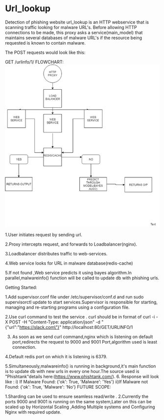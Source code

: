 # Url_lookup
Detection of phishing website
url_lookup is an HTTP webservice that is scanning traffic looking for malware URL's. Before allowing HTTP connections to be made, this proxy asks a service(main_model) that maintains several databases of malware URL's if the resource being requested is known to contain malware.

The POST requests would look like this:

GET /urlinfo/1/
FLOWCHART:
![alt tag](https://github.com/AnJaLi994/url_lookup/blob/master/Untitled%20Diagram.jpg  "FLOWCHART")
 
1.User initiates request by sending url.

2.Proxy intercepts request, and forwards to Loadbalancer(nginx).

3.Loadbalancer distributes traffic to web-services.

4.Web service looks for URL in malware database(redis-cache)

5.If not found ,Web service predicts it using bayes algorithm.In parallel,malwareinfo() function will be called to update db with phishing urls.

Getting Started:

  1.Add supervisor.conf file under /etc/supervisor/conf.d and run sudo supervisorctl update
to start services.Supervisor is responsible for starting, managing and re-starting programs using a configuration file.
  
  
  2.Use curl command to test the service .
    curl should be in format of  curl -i -X POST -H "Content-Type: application/json" -d "{\"url\":\"https://slack.com\"}" http://localhost:80/GET/URLINFO/1
  
  
  3. As soon as we send curl command,nginx which is listening on default port,redirects the request to 9000 and 9001 Port,algorithm used is least connection.
  
  
  4.Default redis port on which it is listening is 6379.
  
  5.Simultaneously,malwareinfo() is running in background,it's main function is to update db with new urls in every one hour.The source used is "Phishtank"details here:(https://www.phishtank.com/).
  6. Response will look like :
        i) If Malware Found:
                 {'ok': True, 'Malware': 'Yes'}
        ii)If Malware not Found:
                 {'ok': True, 'Malware': 'No'}
FUTURE SCOPE:

  1.Sharding can be used to ensure seamless read/write .
  2.Currently the ports 9000 and 9001 is running on the same system,Later on this can be scaled up by Horizontal Scaling ,Adding Multiple systems and Configuring Nginx with required update.

